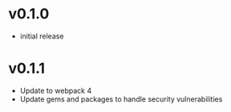# v0.1.0

* initial release

# v0.1.1

* Update to webpack 4
* Update gems and packages to handle security vulnerabilities